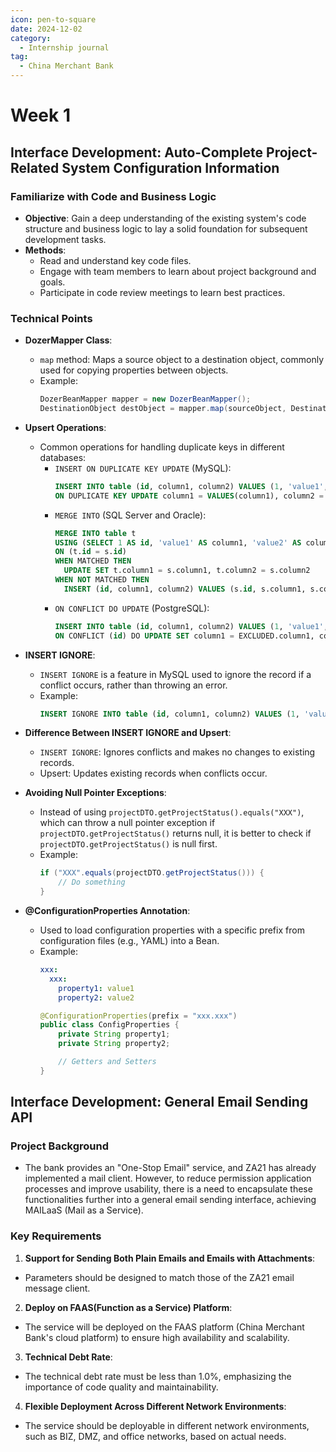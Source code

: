 ```yaml
---
icon: pen-to-square
date: 2024-12-02
category:
  - Internship journal
tag:
  - China Merchant Bank
---
```


# Week 1

## Interface Development: Auto-Complete Project-Related System Configuration Information
### Familiarize with Code and Business Logic
- **Objective**: Gain a deep understanding of the existing system's code structure and business logic to lay a solid foundation for subsequent development tasks.
- **Methods**:
  - Read and understand key code files.
  - Engage with team members to learn about project background and goals.
  - Participate in code review meetings to learn best practices.
### Technical Points
- **DozerMapper Class**:
  - `map` method: Maps a source object to a destination object, commonly used for copying properties between objects.
  - Example:
    ```java
    DozerBeanMapper mapper = new DozerBeanMapper();
    DestinationObject destObject = mapper.map(sourceObject, DestinationObject.class);
    ```

- **Upsert Operations**:
  - Common operations for handling duplicate keys in different databases:
    - `INSERT ON DUPLICATE KEY UPDATE` (MySQL):
      ```sql
      INSERT INTO table (id, column1, column2) VALUES (1, 'value1', 'value2')
      ON DUPLICATE KEY UPDATE column1 = VALUES(column1), column2 = VALUES(column2);
      ```
    - `MERGE INTO` (SQL Server and Oracle):
      ```sql
      MERGE INTO table t
      USING (SELECT 1 AS id, 'value1' AS column1, 'value2' AS column2 FROM dual) s
      ON (t.id = s.id)
      WHEN MATCHED THEN
        UPDATE SET t.column1 = s.column1, t.column2 = s.column2
      WHEN NOT MATCHED THEN
        INSERT (id, column1, column2) VALUES (s.id, s.column1, s.column2);
      ```
    - `ON CONFLICT DO UPDATE` (PostgreSQL):
      ```sql
      INSERT INTO table (id, column1, column2) VALUES (1, 'value1', 'value2')
      ON CONFLICT (id) DO UPDATE SET column1 = EXCLUDED.column1, column2 = EXCLUDED.column2;
      ```

- **INSERT IGNORE**:
  - `INSERT IGNORE` is a feature in MySQL used to ignore the record if a conflict occurs, rather than throwing an error.
  - Example:
    ```sql
    INSERT IGNORE INTO table (id, column1, column2) VALUES (1, 'value1', 'value2');
    ```

- **Difference Between INSERT IGNORE and Upsert**:
  - `INSERT IGNORE`: Ignores conflicts and makes no changes to existing records.
  - Upsert: Updates existing records when conflicts occur.

- **Avoiding Null Pointer Exceptions**:
  - Instead of using `projectDTO.getProjectStatus().equals("XXX")`, which can throw a null pointer exception if `projectDTO.getProjectStatus()` returns null, it is better to check if `projectDTO.getProjectStatus()` is null first.
  - Example:
    ```java
    if ("XXX".equals(projectDTO.getProjectStatus())) {
        // Do something
    }
    ```

- **@ConfigurationProperties Annotation**:
  - Used to load configuration properties with a specific prefix from configuration files (e.g., YAML) into a Bean.
  - Example:
    ```yaml
    xxx:
      xxx:
        property1: value1
        property2: value2
    ```
    ```java
    @ConfigurationProperties(prefix = "xxx.xxx")
    public class ConfigProperties {
        private String property1;
        private String property2;

        // Getters and Setters
    }
    ```

## Interface Development: General Email Sending API
### Project Background
- The bank provides an "One-Stop Email" service, and ZA21 has already implemented a mail client. However, to reduce permission application processes and improve usability, there is a need to encapsulate these functionalities further into a general email sending interface, achieving MAILaaS (Mail as a Service).

### Key Requirements
1. **Support for Sending Both Plain Emails and Emails with Attachments**:
  - Parameters should be designed to match those of the ZA21 email message client.
2. **Deploy on FAAS(Function as a Service) Platform**:
  - The service will be deployed on the FAAS platform (China Merchant Bank's cloud platform) to ensure high availability and scalability.
3. **Technical Debt Rate**:
  - The technical debt rate must be less than 1.0%, emphasizing the importance of code quality and maintainability.
4. **Flexible Deployment Across Different Network Environments**:
  - The service should be deployable in different network environments, such as BIZ, DMZ, and office networks, based on actual needs.

